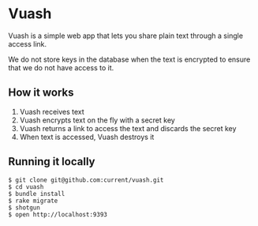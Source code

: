 # Vuash

Vuash is a simple web app that lets you share plain text through a single access link.

We do not store keys in the database when the text is encrypted to ensure that we do not have access to it.


## How it works

1. Vuash receives text
2. Vuash encrypts text on the fly with a secret key
3. Vuash returns a link to access the text and discards the secret key
4. When text is accessed, Vuash destroys it


## Running it locally

```shell
$ git clone git@github.com:current/vuash.git
$ cd vuash
$ bundle install
$ rake migrate
$ shotgun
$ open http://localhost:9393
```
